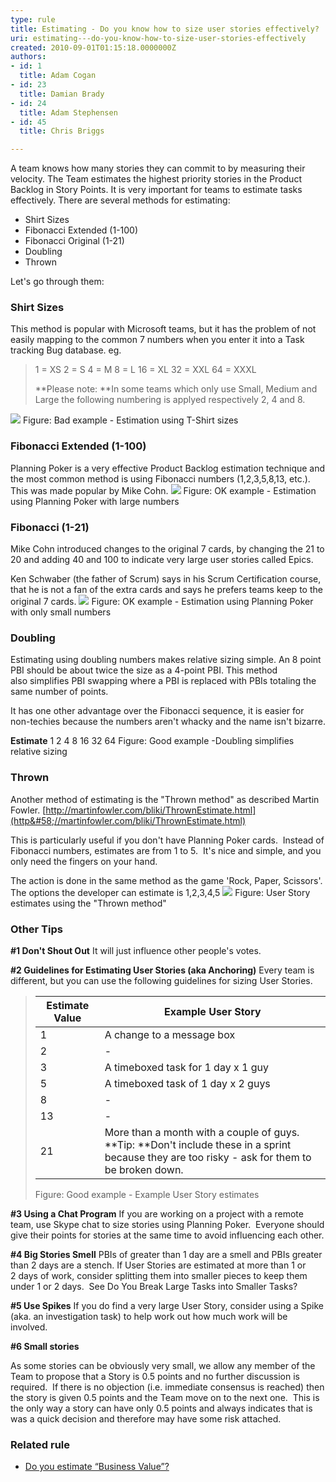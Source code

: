 ```yaml
---
type: rule
title: Estimating - Do you know how to size user stories effectively?
uri: estimating---do-you-know-how-to-size-user-stories-effectively
created: 2010-09-01T01:15:18.0000000Z
authors:
- id: 1
  title: Adam Cogan
- id: 23
  title: Damian Brady
- id: 24
  title: Adam Stephensen
- id: 45
  title: Chris Briggs

---
```


 
​​A team knows how many stories they can commit to by measuring their velocity. The Team estimates the highest priority stories in the Product Backlog in Story Points. ​It is very important for teams to estimate tasks effectively. There are several methods for estimating:

- Shirt Sizes
- Fibonacci Extended (1-100)
- Fibonacci Original (1-21)
- Doubling
- Thr​own


Let's go through them:

### Shirt Sizes

This method is popular with Microsoft teams, but it has the problem of not easily mapping to the common 7 numbers when you enter it into a Task tracking Bug database. eg.


> 1 = XS
> 2 = S
> 4 = M
> 8 = L
> 16 = XL
> 32 = XXL
> 64 = XXXL​
> 
> **​Please note: **In some teams which only use Small, Medium and Large the following numbering is applyed respectively​ 2, 4 and 8.​​

 ![](/PublishingImages/size-stories-bad-example.jpg) Figure: Bad example - Estimation using T-Shirt sizes
### Fibonacci Extended (1-100)

Planning Poker is a very effective Product Backlog estimation technique and the most common method is using Fibonacci numbers (1,2,3,5,8,13, etc.). This was made popular by Mike Cohn.
 ![](/PublishingImages/size-stories-ok-example.jpg) Figure: OK example - Estimation using Planning Poker with large numbers
### Fibonacci (1-21)

Mike Cohn introduced changes to the original 7 cards, by changing the 21 to 20 and adding 40 and 100 to indicate very large user stories called Epics.

Ken Schwaber (the father of Scrum) says in his Scrum Certification course, that he is not a fan of the extra cards and says he prefers teams keep to the original 7 cards.
 ![](/PublishingImages/size-stories-good-example.jpg) Figure: OK example - Estimation using Planning Poker with only small numbers
### Doubling

Estimating using doubling numbers makes relative sizing simple. An 8 point PBI should be about twice the size as a 4-point PBI. This method also simplifies PBI swapping where a PBI is replaced with PBIs totaling the same number of points.

It has one other advantage over the Fibonacci sequence, it is easier for non-techies because the numbers aren't whacky and the name isn't bizarre.

**Estimate**
1
2
4
8
16
32
64​
Figure: Good example -Doubling simplifies relative sizing
### Thrown

Another method of estimating is the "Thrown method" as described Martin Fowler. [http://martinfowler.com/bliki/ThrownEstimate.html](http&#58;//martinfowler.com/bliki/ThrownEstimate.html)

This is particularly useful if you don't have Planning Poker cards.  Instead of Fibonacci numbers, estimates are from 1 to 5.  It's nice and simple, and you only need the fingers on your hand.

The action is done in the same method as the game 'Rock, Paper, Scissors'. The options the developer can estimate is 1,2,3,4,5
 ![](/PublishingImages/fist-method.jpg) Figure: User Story estimates using the "Thrown method"
### Other Tips


**#1 Don't Shout Out**
It will just influence other people's votes.

**#2 Guidelines for Estimating User Stories (aka Anchoring)**
Every team is different, but you can use the following guidelines for sizing User Stories.


> | **Estimate Value** | **Example User Story** |
> | --- | --- |
> | 1 | A change to a message box<br> |
> | 2 | - |
> | 3 | A timeboxed task for 1 day x 1 guy |
> | 5 | A timeboxed task of 1 day x 2 guys |
> | 8 | - |
> | 13 | - |
> | 21 | More than a month with a couple of guys.<br>**Tip: **Don't include these in a sprint because they are too risky - ask for them to be broken down. |
> 
> Figure: Good example - Example User Story estimates





**#3 Using a Chat Program**
If you are working on a project with a remote team, use Skype chat to size stories using Planning Poker.  Everyone should give their points for stories at the same time to avoid influencing each other.

**#4 Big Stories Smell**
PBIs of greater than 1 day are a smell and PBIs greater than 2 days are a stench. If User Stories are estimated at more than 1 or 2 days of work, consider splitting them into smaller pieces to keep them under 1 or 2 days.  See Do You Break Large Tasks into Smaller Tasks?

**#5 Use Spikes**
If you do find a very large User Story, consider using a Spike (aka. an investigation task) to help work out how much work will be involved.

**#6 Small stories**

As some stories can be obviously very small, we allow any member of the Team to propose that a Story is 0.5 points and no further discussion is required.  If there is no objection (i.e. immediate consensus is reached) then the story is given 0.5 points and the Team move on to the next one.  This is the only way a story can have only 0.5 points and always indicates that is was a quick decision and therefore may have some risk attached.

### Related rule

- [Do you estimate “Business Value”?](/Pages/Estimate-Business-Value.aspx)


